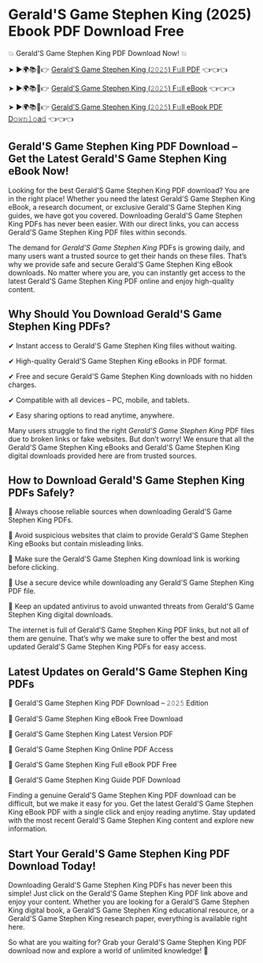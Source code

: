 # Gerald'S Game Stephen King (2025) Ebook PDF Download Free

💥 Gerald'S Game Stephen King PDF Download Now! 💥

➤ ►🌍📚📱👉 [Gerald'S Game Stephen King (𝟸𝟶𝟸𝟻) F𝚞ll PDF](https://getpdf.xyz/geralds-game-stephen-king) 👈👈👈


➤ ►🌍📚📱👉 [Gerald'S Game Stephen King (𝟸𝟶𝟸𝟻) F𝚞ll eBook](https://getpdf.xyz/geralds-game-stephen-king) 👈👈👈


➤ ►🌍📚📱👉 [Gerald'S Game Stephen King (𝟸𝟶𝟸𝟻) F𝚞ll eBook PDF D𝚘𝚠𝚗𝚕𝚘a𝚍](https://getpdf.xyz/geralds-game-stephen-king) 👈👈👈


## Gerald'S Game Stephen King PDF Download – Get the Latest Gerald'S Game Stephen King eBook Now!

Looking for the best Gerald'S Game Stephen King PDF download? You are in the right place! Whether you need the latest Gerald'S Game Stephen King eBook, a research document, or exclusive Gerald'S Game Stephen King guides, we have got you covered. Downloading Gerald'S Game Stephen King PDFs has never been easier. With our direct links, you can access Gerald'S Game Stephen King PDF files within seconds.

The demand for *Gerald'S Game Stephen King* PDFs is growing daily, and many users want a trusted source to get their hands on these files. That’s why we provide safe and secure Gerald'S Game Stephen King eBook downloads. No matter where you are, you can instantly get access to the latest Gerald'S Game Stephen King PDF online and enjoy high-quality content.

## Why Should You Download Gerald'S Game Stephen King PDFs?

✔ Instant access to Gerald'S Game Stephen King files without waiting.

✔ High-quality Gerald'S Game Stephen King eBooks in PDF format.

✔ Free and secure Gerald'S Game Stephen King downloads with no hidden charges.

✔ Compatible with all devices – PC, mobile, and tablets.

✔ Easy sharing options to read anytime, anywhere.

Many users struggle to find the right *Gerald'S Game Stephen King* PDF files due to broken links or fake websites. But don’t worry! We ensure that all the Gerald'S Game Stephen King eBooks and Gerald'S Game Stephen King digital downloads provided here are from trusted sources.

## How to Download Gerald'S Game Stephen King PDFs Safely?

📌 Always choose reliable sources when downloading Gerald'S Game Stephen King PDFs.

📌 Avoid suspicious websites that claim to provide Gerald'S Game Stephen King eBooks but contain misleading links.

📌 Make sure the Gerald'S Game Stephen King download link is working before clicking.

📌 Use a secure device while downloading any Gerald'S Game Stephen King PDF file.

📌 Keep an updated antivirus to avoid unwanted threats from Gerald'S Game Stephen King digital downloads.

The internet is full of Gerald'S Game Stephen King PDF links, but not all of them are genuine. That’s why we make sure to offer the best and most updated Gerald'S Game Stephen King PDFs for easy access.

## Latest Updates on Gerald'S Game Stephen King PDFs

🔹 Gerald'S Game Stephen King PDF Download – 𝟸𝟶𝟸𝟻 Edition

🔹 Gerald'S Game Stephen King eBook Free Download

🔹 Gerald'S Game Stephen King Latest Version PDF

🔹 Gerald'S Game Stephen King Online PDF Access

🔹 Gerald'S Game Stephen King Full eBook PDF Free

🔹 Gerald'S Game Stephen King Guide PDF Download

Finding a genuine Gerald'S Game Stephen King PDF download can be difficult, but we make it easy for you. Get the latest Gerald'S Game Stephen King eBook PDF with a single click and enjoy reading anytime. Stay updated with the most recent Gerald'S Game Stephen King content and explore new information.

## Start Your Gerald'S Game Stephen King PDF Download Today!

Downloading Gerald'S Game Stephen King PDFs has never been this simple! Just click on the Gerald'S Game Stephen King PDF link above and enjoy your content. Whether you are looking for a Gerald'S Game Stephen King digital book, a Gerald'S Game Stephen King educational resource, or a Gerald'S Game Stephen King research paper, everything is available right here.

So what are you waiting for? Grab your Gerald'S Game Stephen King PDF download now and explore a world of unlimited knowledge! 🚀